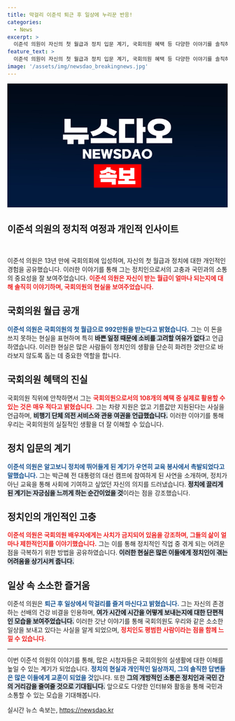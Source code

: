 ```yaml
---
title: 막걸리 이준석 퇴근 후 일상에 누리꾼 반응!
categories:
  - News
excerpt: >
  이준석 의원이 자신의 첫 월급과 정치 입문 계기, 국회의원 혜택 등 다양한 이야기를 솔직하게 털어놓았습니다. 그의 진솔한 회상은 누리꾼들을 매료시켰고, 정치인의 이미지를 깨는 소탈함을 보여줬습니다.
feature_text: >
  이준석 의원이 자신의 첫 월급과 정치 입문 계기, 국회의원 혜택 등 다양한 이야기를 솔직하게 털어놓았습니다. 그의 진솔한 회상은 누리꾼들을 매료시켰고, 정치인의 이미지를 깨는 소탈함을 보여줬습니다.
image: '/assets/img/newsdao_breakingnews.jpg'
---
```


<p><img src="/assets/img/newsdao_breakingnews.jpg" alt="bookingtag 속보" /></p>

<h2 data-ke-size="size26">이준석 의원의 정치적 여정과 개인적 인사이트</h2>

<p data-ke-size="size16">&nbsp;</p>

<p>이준석 의원은 13년 만에 국회의회에 입성하며, 자신의 첫 월급과 정치에 대한 개인적인 경험을 공유했습니다. 이러한 이야기를 통해 그는 정치인으로서의 고충과 국민과의 소통의 중요성을 잘 보여주었습니다. <b><span style="color: #ee2323;">이준석 의원은 자신이 받는 월급이 얼마나 되는지에 대해 솔직히 이야기하며, 국회의원의 현실을 보여주었습니다.</span></b> </p>

<h2 data-ke-size="size26">국회의원 월급 공개</h2>

<p><b><span style="color: #1a5490;">이준석 의원은 국회의원의 첫 월급으로 992만원을 받는다고 밝혔습니다.</span></b> 그는 이 돈을 쓰지 못하는 현실을 표현하며 특히 <b><span style="background-color: #21538527;">바쁜 일정 때문에 소비를 고려할 여유가 없다</span></b>고 언급하였습니다. 이러한 현실은 많은 사람들이 정치인의 생활을 단순히 화려한 것만으로 바라보지 않도록 돕는 데 중요한 역할을 합니다. </p>

<h2 data-ke-size="size26">국회의원 혜택의 진실</h2>

<p>국회의원 직위에 안착하면서 그는 <b><span style="color: #ee2323;">국회의원으로서의 108개의 혜택 중 실제로 활용할 수 있는 것은 매우 적다고 밝혔습니다.</span></b> 그는 차량 지원은 없고 기름값만 지원된다는 사실을 언급하며, <b><span style="background-color: #21538527;">비행기 단체 의전 서비스와 관용 여권을 언급했습니다.</span></b> 이러한 이야기를 통해 우리는 국회의원의 실질적인 생활을 더 잘 이해할 수 있습니다. </p>

<h2 data-ke-size="size26">정치 입문의 계기</h2>

<p><b><span style="color: #1a5490;">이준석 의원은 알고보니 정치에 뛰어들게 된 계기가 우연히 교육 봉사에서 촉발되었다고 말했습니다.</span></b> 그는 박근혜 전 대통령의 대선 캠프에 참여하게 된 사연을 소개하며, 정치가 아닌 교육을 통해 사회에 기여하고 싶었던 자신의 의지를 드러냈습니다. <b><span style="background-color: #21538527;">정치에 끌리게 된 계기는 자긍심을 느끼게 하는 순간이었을 것</span></b>이라는 점을 강조했습니다. </p>

<h2 data-ke-size="size26">정치인의 개인적인 고충</h2>

<p><b><span style="color: #ee2323;">이준석 의원은 국회의원 배우자에게는 사치가 금지되어 있음을 강조하며, 그들의 삶이 얼마나 제한적인지를 이야기했습니다.</span></b> 그는 이를 통해 정치적인 직업 중 겪게 되는 어려운 점을 극복하기 위한 방법을 공유하였습니다. <b><span style="background-color: #21538527;">이러한 현실은 많은 이들에게 정치인이 겪는 어려움을 상기시켜 줍니다.</span></b> </p>

<h2 data-ke-size="size26">일상 속 소소한 즐거움</h2>

<p>이준석 의원은 <b><span style="color: #1a5490;">퇴근 후 일상에서 막걸리를 즐겨 마신다고 밝혔습니다.</span></b> 그는 자신의 존경하는 선배의 건강 비결을 인용하며, <b><span style="background-color: #21538527;">여가 시간에 시간을 어떻게 보내는지에 대한 단편적인 모습을 보여주었습니다.</span></b> 이러한 갓난 이야기를 통해 국회의원도 우리와 같은 소소한 일상을 보내고 있다는 사실을 알게 되었으며, <b><span style="color: #ee2323;">정치인도 평범한 사람이라는 점을 함께 느낄 수 있습니다.</span></b></p>

<hr>

<p data-ke-size="size16">이번 이준석 의원의 이야기를 통해, 많은 시청자들은 국회의원의 실생활에 대한 이해를 높일 수 있는 계기가 되었습니다. <b><span style="color: #1a5490;">정치의 현실과 개인적인 일상까지, 그의 솔직한 답변들은 많은 이들에게 교훈이 되었을 것</span></b>입니다. 또한 <b><span style="background-color: #21538527;">그의 개방적인 소통은 정치인과 국민 간의 거리감을 줄여줄 것으로 기대됩니다.</span></b> 앞으로도 다양한 인터뷰와 활동을 통해 국민과 소통할 수 있는 모습을 기대해봅니다.</p>
실시간 뉴스 속보는, <a href="https://newsdao.kr" rel="dofollow">https://newsdao.kr</a>


